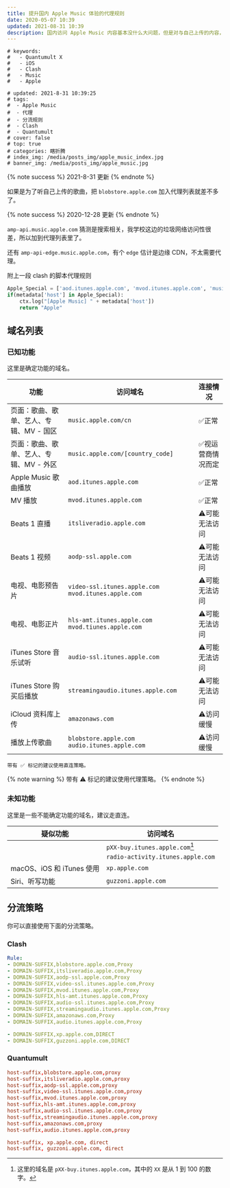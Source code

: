 ```yaml
---
title: 提升国内 Apple Music 体验的代理规则
date: 2020-05-07 10:39
updated: 2021-08-31 10:39
description: 国内访问 Apple Music 内容基本没什么大问题，但是对与自己上传的内容，访问性就很差。
---
```

```
# keywords:
#   - Quantumult X
#   - iOS
#   - Clash
#   - Music
#   - Apple

# updated: 2021-8-31 10:39:25
# tags:
#  - Apple Music
#  - 代理
#  - 分流规则
#  - Clash
#  - Quantumult
# cover: false
# top: true
# categories: 瞎折腾
# index_img: /media/posts_img/apple_music_index.jpg
# banner_img: /media/posts_img/apple_music.jpg
```

<!-- more -->

{% note success %}
2021-8-31 更新
{% endnote %}

如果是为了听自己上传的歌曲，把 `blobstore.apple.com` 加入代理列表就差不多了。

{% note success %}
2020-12-28 更新
{% endnote %}

`amp-api.music.apple.com` 猜测是搜索相关，我学校这边的垃圾网络访问性很差，所以加到代理列表里了。

还有 `amp-api-edge.music.apple.com`，有个 `edge` 估计是边缘 CDN，不太需要代理。

附上一段 clash 的脚本代理规则

``` python
Apple_Special = ['aod.itunes.apple.com', 'mvod.itunes.apple.com', 'music.apple.com', 'amp-api.music.apple.com']
if(metadata['host'] in Apple_Special):
	ctx.log("[Apple Music] " + metadata['host'])
	return "Apple"
```

## 域名列表

### 已知功能

这里是确定功能的域名。

|功能|访问域名|连接情况|
|---|---|---|
|页面：歌曲、歌单、艺人、专辑、MV - 国区|`music.apple.com/cn`|✅正常|
|页面：歌曲、歌单、艺人、专辑、MV - 外区|`music.apple.com/[country_code]`|✅视运营商情况而定|
|Apple Music 歌曲播放|`aod.itunes.apple.com`|✅正常|
|MV 播放|`mvod.itunes.apple.com`|✅正常|
|Beats 1 直播|`itsliveradio.apple.com`|⚠️可能无法访问|
|Beats 1 视频|`aodp-ssl.apple.com`|⚠️可能无法访问|
|电视、电影预告片|`video-ssl.itunes.apple.com`  `mvod.itunes.apple.com`|⚠️可能无法访问|
|电视、电影正片|`hls-amt.itunes.apple.com`  `mvod.tiunes.apple.com`|⚠️可能无法访问|
|iTunes Store 音乐试听|`audio-ssl.itunes.apple.com`|⚠️可能无法访问|
|iTunes Store 购买后播放|`streamingaudio.itunes.apple.com`|⚠️可能无法访问|
|iCloud 资料库上传|`amazonaws.com`|⚠️访问缓慢|
|播放上传歌曲|`blobstore.apple.com`  `audio.itunes.apple.com`|⚠️访问缓慢|

```note.success
带有 ✅ 标记的建议使用直连策略。
```

{% note warning %}
带有 ⚠️ 标记的建议使用代理策略。
{% endnote %}

### 未知功能

这里是一些不能确定功能的域名，建议走直连。

|疑似功能|访问域名|
|---|---|
||`pXX-buy.itunes.apple.com`[^1]|
||`radio-activity.itunes.apple.com`|
|macOS、iOS 和 iTunes 使用|`xp.apple.com`|
|Siri、听写功能|`guzzoni.apple.com`|

## 分流策略

你可以直接使用下面的分流策略。

### Clash

```yaml
Rule:
- DOMAIN-SUFFIX,blobstore.apple.com,Proxy
- DOMAIN-SUFFIX,itsliveradio.apple.com,Proxy
- DOMAIN-SUFFIX,aodp-ssl.apple.com,Proxy
- DOMAIN-SUFFIX,video-ssl.itunes.apple.com,Proxy
- DOMAIN-SUFFIX,mvod.itunes.apple.com,Proxy
- DOMAIN-SUFFIX,hls-amt.itunes.apple.com,Proxy
- DOMAIN-SUFFIX,audio-ssl.itunes.apple.com,Proxy
- DOMAIN-SUFFIX,streamingaudio.itunes.apple.com,Proxy
- DOMAIN-SUFFIX,amazonaws.com,Proxy
- DOMAIN-SUFFIX,audio.itunes.apple.com,Proxy

- DOMAIN-SUFFIX,xp.apple.com,DIRECT
- DOMAIN-SUFFIX,guzzoni.apple.com,DIRECT
```

### Quantumult

```conf
host-suffix,blobstore.apple.com,proxy
host-suffix,itsliveradio.apple.com,proxy
host-suffix,aodp-ssl.apple.com,proxy
host-suffix,video-ssl.itunes.apple.com,proxy
host-suffix,mvod.itunes.apple.com,proxy
host-suffix,hls-amt.itunes.apple.com,proxy
host-suffix,audio-ssl.itunes.apple.com,proxy
host-suffix,streamingaudio.itunes.apple.com,proxy
host-suffix,amazonaws.com,proxy
host-suffix,audio.itunes.apple.com,proxy

host-suffix, xp.apple.com, direct
host-suffix, guzzoni.apple.com, direct
```

[^1]: 这里的域名是 `pXX-buy.itunes.apple.com`，其中的 `XX` 是从 1 到 100 的数字。